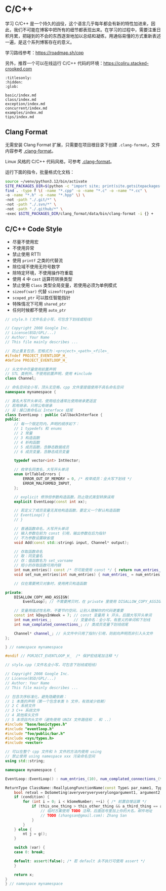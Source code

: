 # C/C++

学习 C/C++ 是一个持久的战役，这个语言几乎每年都会有新的特性加进来，因此，我们不可能在博客中把所有的细节都表现出来。在学习的过程中，需要注重日积月累，把碰到的不会的东西逐渐地加以总结和凝练，用通俗易懂的方式重新表述一遍，是这个系列博客存在的意义。

学习路线参考：<https://roadmap.sh/cpp>

另外，推荐一个可以在线运行 C/C++ 代码的环境：<https://coliru.stacked-crooked.com>

```{toctree}
:titlesonly:
:hidden:
:glob:

basic/index.md
class/index.md
exception/index.md
concurrent/index.md
examples/index.md
tips/index.md
```

## Clang Format

无需安装 Clang Format 扩展，只需要在项目根目录下创建 `.clang-format`，文件内容参考 [.clang-format](../../.clang-format)。

Linux 风格的 C/C++ 代码风格，可参考 [.clang-format](https://github.com/zhyantao/MIT6.S081-2020/blob/master/.clang-format)。

运行下面的指令，批量格式化文档：

```bash
source ~/venv/python3.12/bin/activate
SITE_PACKAGES_DIR=$(python -c "import site; print(site.getsitepackages()[0]);")
find . -type f \( -name "*.cpp" -o -name "*.c" -o -name "*.cc" \
-o -name "*.h" -o -name "*.hpp" \) \
-not -path "./.git/*" \
-not -path "./.svn/*" \
-not -path "./.github/*" \
-exec $SITE_PACKAGES_DIR/clang_format/data/bin/clang-format -i {} +
```

## C/C++ Code Style

- 尽量不使用宏
- 不使用异常
- 禁止使用 RTTI
- 使用 `printf` 之类的代替流
- 除位域不使用无符号数字
- 除特定环境，不使用操作符重载
- 使用 4 中 `cast` 运算符转换类型
- 禁止使用 `Class` 类型全局变量，若使用必须为单例模式
- `sizeof(var)` 代替 `sizeof(type)`
- `scoped_ptr` 可以胜任智能指针
- 特殊情况下可用 `shared_ptr`
- 任何时候都不使用 `auto_ptr`

```cpp
// style.h (文件名全小写，可包含下划线或短线)

// Copyright 2008 Google Inc.
// License(BSD/GPL/...)
// Author: Your Name
// This file mainly describes ...

// 防止重复包含，宏格式为：<project>_<path>_<file>_
#ifndef PROJECT_EVENTLOOP_H_
#define PROJECT_EVENTLOOP_H_

// 头文件中尽量使用前置声明
// STL 类例外，不使用前置声明，使用 #include
class Channel;

// 命名空间全小写，顶头无空格，cpp 文件里提倡使用不具名命名空间
namespace mynamespace {

// 类名大写开头单词，使用组合通常比使用继承更适宜
// 若用继承，只用公有继承
// 另：接口类命名以 Interface 结尾
class EventLoop : public CallbackInterface {
public:
    // 每一个限定符内，声明的顺序如下：
    // 1 typedefs 和 enums
    // 2 常量
    // 3 构造函数
    // 4 析构函数
    // 5 成员函数，含静态数据成员
    // 6 成员变量，含静态成员变量

    typedef vector<int> IntVector;

    // 枚举名同类名，大写开头单词
    enum UrlTableErrors {
        ERROR_OUT_OF_MEMORY = 0, /* 枚举成员：全大写下划线 */
        ERROR_MALFORMED_INPUT,
    };

    // explicit 修饰但参数构造函数，防止隐式类型转换误用
    explicit EventLoop(const int xx);

    // 若定义了成员变量无其他构造函数，要定义一个默认构造函数
    // EventLoop() {
    // }

    // 普通函数命名，大写开头单词
    // 输入参数在前为 const 引用，输出参数在后为指针
    // 不为参数设置缺省值
    void Add(const std::string& input, Channel* output);

    // 存取函数命名
    // 取：同变量名
    // 存：值函数名为 set_varname
    // 短小的存取函数可用内联
    int num_entries() const /* 尽可能使用 const */ { return num_entries_; }
    void set_num_entries(int num_entries) { num_entries_ = num_entries; }

    // 仅在需要拷贝对象时，使用拷贝构造函数

private:
    DISALLOW_COPY_AND_ASSIGN(
        EventLoop); // 不需要拷贝时，在 private 里使用 DISALLOW_COPY_ASSIGN 宏

    // 变量用描述性名称，不要节约空间，让别人理解你的代码更重要
    const int kDaysInWeek = 7; // const 变量用 k 开头，后跟大写开头单词
    int num_entries_;          // 变量命名：全小写，有意义的单词和下划线
    int num_complated_connections_; // 类成员变量下划线结尾

    Channel* channel_; // 头文件中只用了指针/引用，则前向声明而非引入头文件
};

} // namespace mynamespace

#endif // PORJECT_EVENTLOOP_H_  /* 保护宏结尾加注释 */
```

```cpp
// style.cpp (文件名全小写，可包含下划线或短线)

// Copyright 2008 Google Inc.
// License(BSD/GPL/...)
// Author: Your Name
// This file mainly describes ...

// 包含次序标准化，避免隐藏依赖：
// 1 本类的声明（第一个包含本类 h 文件，有效减少依赖）
// 2 C 系统文件
// 3 C++ 系统文件
// 4 其他库头文件
// 5 本项目内头文件（避免使用 UNIX 文件路径和 . 和 ..）
#include "base/basictypes.h"
#include "eventloop.h"
#include "foo/public/bar.h"
#include <sys/types.h>
#include <vector>

// 可以在整个 cpp 文件和 h 文件的方法内使用 using
// 禁止使用 using namespace xxx 污染命名空间
using std::string;

namespace mynamespace {

EventLoop::EventLoop() : num_entries_(10), num_complated_connections_(false) {}

ReturnType ClassName::ReallyLongFunctionName(const Type& par_name1, Type* par_name2) {
    bool retval = DoSometing(averyveryveryverylongargument1, argument2, argument3);
    if (condition) {
        for (int i = 0; i < kSomeNumber; ++i) { /* 前置自增运算 */
            if (this_one_thing > this_other_thing && a_third_thing == a_forth_thing) {
                // 临时方案使用 TODO 注释，后面括号里加上你的大名，邮件地址
                // TODO (zhangsan@gmail.com): Zhang San
            }
        }
    } else {
        nt j = g();
    }

    switch (var) {
    case 0: break;

    default: assert(false); /* 若 default 永不执行可使用 assert */
    }

    return x;
}
} // namespace mynamespace
```
